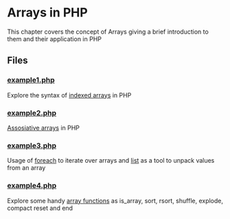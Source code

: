 # Arrays in PHP

This chapter covers the concept of Arrays giving a brief introduction to them and their application in PHP

## Files

### [example1.php](example1.php)

Explore the syntax of [indexed arrays](https://www.php.net/manual/en/function.array) in PHP

### [example2.php](example2.php)

[Assosiative arrays](https://www.php.net/manual/en/function.array) in PHP

### [example3.php](example3.php)

Usage of [foreach](https://www.php.net/manual/en/control-structures.foreach.php) to iterate over arrays and [list](https://www.php.net/manual/en/function.list) as a tool to unpack values from an array

### [example4.php](example4.php)

Explore some handy [array functions](https://www.php.net/manual/en/ref.array.php) as is_array, sort, rsort, shuffle, explode, compact reset and end
